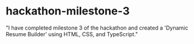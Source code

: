 # hackathon-milestone-3
"I have completed milestone 3 of the hackathon and created a 'Dynamic Resume Builder' using HTML, CSS, and TypeScript."
